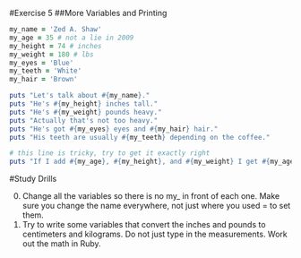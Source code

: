 #Exercise 5
##More Variables and Printing

```ruby
my_name = 'Zed A. Shaw'
my_age = 35 # not a lie in 2009
my_height = 74 # inches
my_weight = 180 # lbs
my_eyes = 'Blue'
my_teeth = 'White'
my_hair = 'Brown'

puts "Let's talk about #{my_name}."
puts "He's #{my_height} inches tall."
puts "He's #{my_weight} pounds heavy."
puts "Actually that's not too heavy."
puts "He's got #{my_eyes} eyes and #{my_hair} hair."
puts "His teeth are usually #{my_teeth} depending on the coffee."

# this line is tricky, try to get it exactly right
puts "If I add #{my_age}, #{my_height}, and #{my_weight} I get #{my_age + my_height + my_weight}."
```

#Study Drills

0. Change all the variables so there is no my_ in front of each one. Make sure you change the name everywhere, not just where you used = to set them.
0. Try to write some variables that convert the inches and pounds to centimeters and kilograms. Do not just type in the measurements. Work out the math in Ruby.
